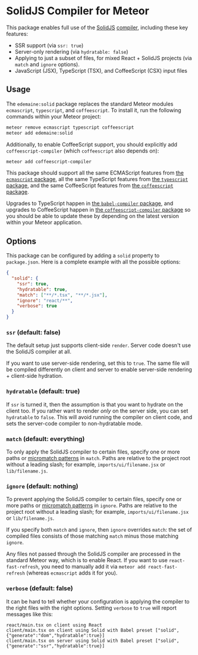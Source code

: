 # SolidJS Compiler for Meteor

This package enables full use of the [SolidJS](https://www.solidjs.com/)
[compiler](https://www.npmjs.com/package/babel-preset-solid),
including these key features:

* SSR support (via `ssr: true`)
* Server-only rendering (via `hydratable: false`)
* Applying to just a subset of files, for mixed React + SolidJS projects
  (via `match` and `ignore` options).
* JavaScript (JSX), TypeScript (TSX), and CoffeeScript (CSX) input files

## Usage

The `edemaine:solid` package replaces the standard Meteor modules
`ecmascript`, `typescript`, and `coffeescript`.
To install it, run the following commands within your Meteor project:

```bash
meteor remove ecmascript typescript coffeescript
meteor add edemaine:solid
```

Additionally, to enable CoffeeScript support, you should explicitly add
`coffeescript-compiler` (which `coffeescript` also depends on):

```bash
meteor add coffeescript-compiler
```

This package should support
all the same ECMAScript features from
[the `ecmascript` package](https://github.com/meteor/meteor/tree/devel/packages/ecmascript),
all the same TypeScript features from
[the `typescript` package](https://github.com/meteor/meteor/tree/devel/packages/typescript),
and the same CoffeeScript features from
[the `coffeescript` package](https://github.com/meteor/meteor/tree/devel/packages/non-core/coffeescript).

Upgrades to TypeScript happen in
[the `babel-compiler` package](https://github.com/meteor/meteor/tree/devel/packages/babel-compiler),
and upgrades to CoffeeScript happen in
[the `coffeescript-compiler` package](https://github.com/meteor/meteor/tree/devel/packages/non-core/coffeescript-compiler)
so you should be able to update these by depending on the latest version
within your Meteor application.

## Options

This package can be configured by adding a `solid` property to `package.json`.
Here is a complete example with all the possible options:

```json
{
  "solid": {
    "ssr": true,
    "hydratable": true,
    "match": ["**/*.tsx", "**/*.jsx"],
    "ignore": "react/**",
    "verbose": true
  }
}
```

### `ssr` (default: false)

The default setup just supports client-side `render`.
Server code doesn't use the SolidJS compiler at all.

If you want to use server-side rendering, set this to `true`.
The same file will be compiled differently on client and server
to enable server-side rendering + client-side hydration.

### `hydratable` (default: true)

If `ssr` is turned it, then the assumption is that you want to hydrate on
the client too.  If you rather want to render *only* on the server side, you
can set `hydratable` to `false`.  This will avoid running the compiler on
client code, and sets the server-code compiler to non-hydratable mode.

### `match` (default: everything)

To only apply the SolidJS compiler to certain files,
specify one or more paths or
[micromatch patterns](https://github.com/micromatch/micromatch#matching-features)
in `match`.
Paths are relative to the project root without a leading slash; for example,
`imports/ui/filename.jsx` or `lib/filename.js`.

### `ignore` (default: nothing)

To prevent applying the SolidJS compiler to certain files,
specify one or more paths or
[micromatch patterns](https://github.com/micromatch/micromatch#matching-features)
in `ignore`.
Paths are relative to the project root without a leading slash; for example,
`imports/ui/filename.jsx` or `lib/filename.js`.

If you specify both `match` and `ignore`, then `ignore` overrides `match`:
the set of compiled files consists of those matching `match` minus
those matching `ignore`.

Any files not passed through the SolidJS compiler are processed in
the standard Meteor way, which is to enable React.
If you want to use `react-fast-refresh`, you need to manually add it via
`meteor add react-fast-refresh` (whereas `ecmascript` adds it for you).

### `verbose` (default: false)

It can be hard to tell whether your configuration is applying the compiler
to the right files with the right options.  Setting `verbose` to `true`
will report messages like this:

```
react/main.tsx on client using React
client/main.tsx on client using Solid with Babel preset ["solid",{"generate":"dom","hydratable":true}]
client/main.tsx on server using Solid with Babel preset ["solid",{"generate":"ssr","hydratable":true}]
```
